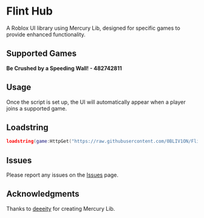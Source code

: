 # Flint Hub
A Roblox UI library using Mercury Lib, designed for specific games to provide enhanced functionality.

## Supported Games
**Be Crushed by a Speeding Wall! - 482742811**

## Usage
Once the script is set up, the UI will automatically appear when a player joins a supported game.

## Loadstring
```lua
loadstring(game:HttpGet("https://raw.githubusercontent.com/0BLIV1ON/FlintHub/refs/heads/main/latest.lua"))()
```

## Issues
Please report any issues on the [Issues](https://github.com/OBLIV1ON/FlintHub/issues) page.

## Acknowledgments
Thanks to [deeeity](https://github.com/deeeity) for creating Mercury Lib.
